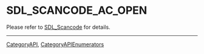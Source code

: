 # SDL_SCANCODE_AC_OPEN

Please refer to [SDL_Scancode](SDL_Scancode) for details.

----
[CategoryAPI](CategoryAPI), [CategoryAPIEnumerators](CategoryAPIEnumerators)

